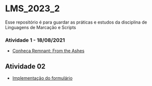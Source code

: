 # LMS_2023_2
Esse repositório é para guardar as práticas e estudos da disciplina de Linguagens de Marcação e Scripts


### Atividade 1 - 18/08/2021
- [Conheça Remnant: From the Ashes](./Atividades/Atividade01/Atividade01.html)

## Atividade 02
- [Implementação do formulário](./Atividades/Atividade02/Atividade02.html)
